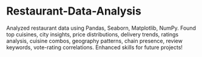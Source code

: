 # Restaurant-Data-Analysis
Analyzed restaurant data using Pandas, Seaborn, Matplotlib, NumPy. Found top cuisines, city insights, price distributions, delivery trends, ratings analysis, cuisine combos, geography patterns, chain presence, review keywords, vote-rating correlations. Enhanced skills for future projects!
